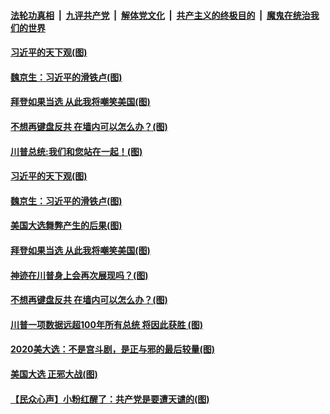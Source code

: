 ####  [法轮功真相](../../../../basic/blob/master/README.md?t=11111031) &nbsp;|&nbsp; [九评共产党](../../../../9ping.md/blob/master/README.md?t=11111031) &nbsp;|&nbsp; [解体党文化](../../../../jtdwh.md/blob/master/README.md?t=11111031)  &nbsp;|&nbsp; [共产主义的终极目的](../../../../gczydzjmd.md/blob/master/README.md?t=11111031) &nbsp;|&nbsp; [魔鬼在统治我们的世界](../../../../mgztzwmdsj.md/blob/master/README.md?t=11111031) 



#### [习近平的天下观(图)](../pages/p4/951999.md?t=11111031) 

#### [魏京生：习近平的滑铁卢(图)](../pages/p4/952005.md?t=11111031) 

#### [拜登如果当选 从此我将嘲笑美国(图)](../pages/p4/952003.md?t=11111031) 

#### [不想再键盘反共 在墙内可以怎么办？(图)](../pages/p4/951898.md?t=11111031) 

#### [川普总统:我们和您站在一起！(图)](../pages/p4/952139.md?t=11111031) 





#### [习近平的天下观(图)](../pages/p4/951999.md?t=11111031) 

#### [魏京生：习近平的滑铁卢(图)](../pages/p4/952005.md?t=11111031) 

#### [美国大选舞弊产生的后果(图)](../pages/p4/952004.md?t=11111031) 

#### [拜登如果当选 从此我将嘲笑美国(图)](../pages/p4/952003.md?t=11111031) 

#### [神迹在川普身上会再次展现吗？(图)](../pages/p4/951995.md?t=11111031) 

#### [不想再键盘反共 在墙内可以怎么办？(图)](../pages/p4/951898.md?t=11111031) 

#### [川普一项数据远超100年所有总统 将因此获胜 (图)](../pages/p4/951954.md?t=11111031) 




#### [2020美大选：不是宫斗剧，是正与邪的最后较量(图)](../pages/p4/951924.md?t=11111031) 

#### [美国大选 正邪大战(图)](../pages/p4/951895.md?t=11111031) 



#### [【民众心声】小粉红醒了：共产党是要遭天谴的(图)](../pages/p4/951468.md?t=11111031) 

